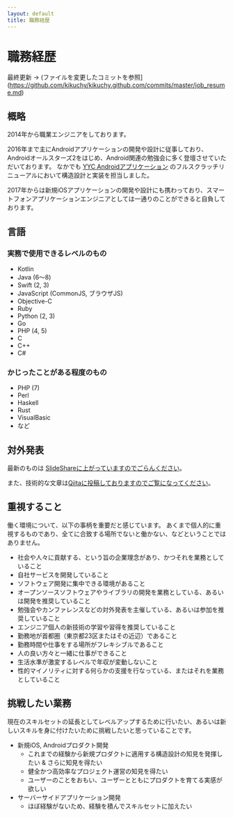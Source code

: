 ```yaml
---
layout: default
title: 職務経歴
---
```


# 職務経歴

最終更新 -> (ファイルを変更したコミットを参照](https://github.com/kikuchy/kikuchy.github.com/commits/master/job_resume.md)


## 概略

2014年から職業エンジニアをしております。

2016年まで主にAndroidアプリケーションの開発や設計に従事しており、Androidオールスターズ2をはじめ、Android関連の勉強会に多く登壇させていただいております。
なかでも [YYC Androidアプリケーション](https://play.google.com/store/apps/details?id=jp.yyc.app.official2&hl=ja) のフルスクラッチリニューアルにおいて構造設計と実装を担当しました。

2017年からは新規iOSアプリケーションの開発や設計にも携わっており、スマートフォンアプリケーションエンジニアとしては一通りのことができると自負しております。


## 言語

### 実務で使用できるレベルのもの

* Kotlin
* Java (6〜8)
* Swift (2, 3)
* JavaScript (CommonJS, ブラウザJS)
* Objective-C
* Ruby
* Python (2, 3)
* Go
* PHP (4, 5)
* C
* C++
* C#


### かじったことがある程度のもの

* PHP (7)
* Perl
* Haskell
* Rust
* VisualBasic
* など



## 対外発表

最新のものは [SlideShareに上がっていますのでごらんください](https://www.slideshare.net/HiroshiKikuchi)。

また、技術的な文章は[Qiitaに投稿しておりますのでご覧になってください](http://qiita.com/kikuchy)。



## 重視すること

働く環境について、以下の事柄を重要だと感じています。
あくまで個人的に重視するものであり、全てに合致する場所でないと働かない、などということではありません。


* 社会や人々に貢献する、という旨の企業理念があり、かつそれを業務としていること
* 自社サービスを開発していること
* ソフトウェア開発に集中できる環境があること
* オープンソースソフトウェアやライブラリの開発を業務としている、あるいは開発を推奨していること
* 勉強会やカンファレンスなどの対外発表を主催している、あるいは参加を推奨していること
* エンジニア個人の新技術の学習や習得を推奨していること
* 勤務地が首都圏（東京都23区またはその近辺）であること
* 勤務時間や仕事をする場所がフレキシブルであること
* 人の良い方々と一緒に仕事ができること
* 生活水準が激変するレベルで年収が変動しないこと
* 性的マイノリティに対する何らかの支援を行なっている、またはそれを業務としていること


## 挑戦したい業務

現在のスキルセットの延長としてレベルアップするために行いたい、あるいは新しいスキルを身に付けたいために挑戦したいと思っていることです。


* 新規iOS, Androidプロダクト開発
    * これまでの経験から新規プロダクトに適用する構造設計の知見を発揮したい & さらに知見を得たい
    * 健全かつ高効率なプロジェクト運営の知見を得たい
    * ユーザーのことをおもい、ユーザーとともにプロダクトを育てる実感が欲しい
* サーバーサイドアプリケーション開発
    * ほぼ経験がないため、経験を積んでスキルセットに加えたい